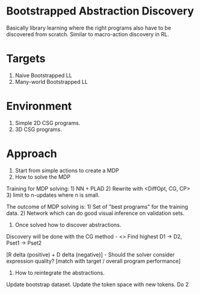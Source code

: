 # Bootstrapped Abstraction Discovery

Basically library learning where the right programs also have to be discovered from scratch. Similar to macro-action discovery in RL. 

# Targets

1) Naive Bootstrapped LL
2) Many-world Bootstrapped LL


# Environment

1) Simple 2D CSG programs.
2) 3D CSG programs.

# Approach

1. Start from simple actions to create a MDP
2. How to solve the MDP

Training for MDP solving:
    1) NN + PLAD
    2) Rewrite with <DiffOpt, CG, CP>
    3) limit to n-updates where n is small.

The outcome of MDP solving is: 
    1) Set of "best programs" for the training data.
    2) Network which can do good visual inference on validation sets. 



1. Once solved how to discover abstractions.

Discovery will be done with the CG method - <>
Find highest D1 -> D2, Pset1 -> Pset2

[R delta (positive) + D delta (negative)] - Should the solver consider expression quality? [match with target / overall program performance]


1. How to reintegrate the abstractions.

Update bootstrap dataset.
Update the token space with new tokens.
Do 2

